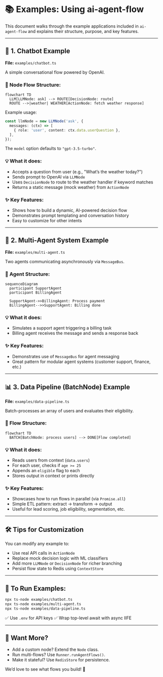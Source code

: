 # 📚 Examples: Using ai-agent-flow

This document walks through the example applications included in `ai-agent-flow` and explains their structure, purpose, and key features.

---

## 🤖 1. Chatbot Example

**File:** `examples/chatbot.ts`

A simple conversational flow powered by OpenAI.

### 🧱 Node Flow Structure:

```mermaid
flowchart TD
  LLM[LLMNode: ask] --> ROUTE[DecisionNode: route]
  ROUTE -->|weather| WEATHER[ActionNode: fetch weather response]
```

Example usage:

```typescript
const llmNode = new LLMNode('ask', {
  messages: (ctx) => [
    { role: 'user', content: ctx.data.userQuestion },
  ],
});
```

The `model` option defaults to `"gpt-3.5-turbo"`.

### 💡 What it does:

- Accepts a question from user (e.g., "What’s the weather today?")
- Sends prompt to OpenAI via `LLMNode`
- Uses `DecisionNode` to route to the weather handler if keyword matches
- Returns a static message (mock weather) from `ActionNode`

### ✨ Key Features:

- Shows how to build a dynamic, AI-powered decision flow
- Demonstrates prompt templating and conversation history
- Easy to customize for other intents

---

## 🤝 2. Multi-Agent System Example

**File:** `examples/multi-agent.ts`

Two agents communicating asynchronously via `MessageBus`.

### 🧱 Agent Structure:

```mermaid
sequenceDiagram
  participant SupportAgent
  participant BillingAgent

  SupportAgent->>BillingAgent: Process payment
  BillingAgent-->>SupportAgent: Billing done
```

### 💡 What it does:

- Simulates a support agent triggering a billing task
- Billing agent receives the message and sends a response back

### ✨ Key Features:

- Demonstrates use of `MessageBus` for agent messaging
- Great pattern for modular agent systems (customer support, finance, etc.)

---

## 📊 3. Data Pipeline (BatchNode) Example

**File:** `examples/data-pipeline.ts`

Batch-processes an array of users and evaluates their eligibility.

### 🧱 Flow Structure:

```mermaid
flowchart TD
  BATCH[BatchNode: process users] --> DONE[Flow completed]
```

### 💡 What it does:

- Reads users from context (`data.users`)
- For each user, checks if `age >= 25`
- Appends an `eligible` flag to each
- Stores output in context or prints directly

### ✨ Key Features:

- Showcases how to run flows in parallel (via `Promise.all`)
- Simple ETL pattern: extract → transform → output
- Useful for lead scoring, job eligibility, segmentation, etc.

---

## 🛠 Tips for Customization

You can modify any example to:

- Use real API calls in `ActionNode`
- Replace mock decision logic with ML classifiers
- Add more `LLMNode` or `DecisionNode` for richer branching
- Persist flow state to Redis using `ContextStore`

---

## 📁 To Run Examples:

```bash
npx ts-node examples/chatbot.ts
npx ts-node examples/multi-agent.ts
npx ts-node examples/data-pipeline.ts
```

✅ Use `.env` for API keys
✅ Wrap top-level await with async IIFE

---

## 🔗 Want More?

- Add a custom node? Extend the `Node` class.
- Run multi-flows? Use `Runner.runAgentFlows()`.
- Make it stateful? Use `RedisStore` for persistence.

We’d love to see what flows you build! 🚀
